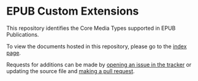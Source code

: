 # EPUB Custom Extensions

This repository identifies the Core Media Types supported in EPUB Publications.

To view the documents hosted in this repository, please go to the [index page](http://idpf.github.io/epub-cmt).

Requests for additions can be made by [opening an issue in the tracker](https://github.com/IDPF/epub-cmt/issues) or updating the source file and [making a pull request](https://github.com/IDPF/epub-cmt/pulls).